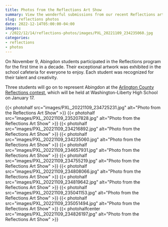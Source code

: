 ```yaml
--- 
title: Photos from the Reflections Art Show
summary: View the wonderful submissions from our recent Reflections art program.
slug: reflections photos
date: 2022-12-14T05:00:00-04:00
images:
- /2022/12/14/reflections-photos/images/PXL_20221109_234235060.jpg
categories:
- reflections
- photos
---
```


On November 9, Abingdon students participated in the Reflections program for the first time in a decade. Their exceptional artwork was exhibited in the school cafeteria for everyone to enjoy. Each student was recognized for their talent and creativity.

Three students will go on to represent Abingdon at the [Arlington County Reflections contest](https://www.apsva.us/post/arlington-county-council-of-ptas-announced-the-2022-23-reflections-winners/), which will be held at Washington-Liberty High School on January 17.

{{< photohalf src="images/PXL_20221109_234725231.jpg" alt="Photo from the Reflections Art Show" >}}
{{< photohalf src="images/PXL_20221109_235207828.jpg" alt="Photo from the Reflections Art Show" >}}
{{< photohalf src="images/PXL_20221109_234216892.jpg" alt="Photo from the Reflections Art Show" >}}
{{< photohalf src="images/PXL_20221109_234235060.jpg" alt="Photo from the Reflections Art Show" >}}
{{< photohalf src="images/PXL_20221109_234657931.jpg" alt="Photo from the Reflections Art Show" >}}
{{< photohalf src="images/PXL_20221109_234755219.jpg" alt="Photo from the Reflections Art Show" >}}
{{< photohalf src="images/PXL_20221109_234808066.jpg" alt="Photo from the Reflections Art Show" >}}
{{< photohalf src="images/PXL_20221109_234819642.jpg" alt="Photo from the Reflections Art Show" >}}
{{< photohalf src="images/PXL_20221109_235041153.jpg" alt="Photo from the Reflections Art Show" >}}
{{< photohalf src="images/PXL_20221109_235051494.jpg" alt="Photo from the Reflections Art Show" >}}
{{< photohalfcenter src="images/PXL_20221109_234826197.jpg" alt="Photo from the Reflections Art Show" >}}